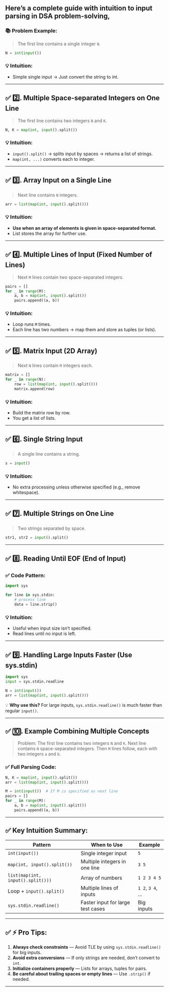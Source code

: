 Here’s a **complete guide with intuition** to input parsing in DSA problem-solving,
---


### 📚 Problem Example:

> The first line contains a single integer `N`.



```python
N = int(input())
```

### 💡 Intuition:

* Simple single input → Just convert the string to int.

---

## ✅ 2️⃣. **Multiple Space-separated Integers on One Line**



> The first line contains two integers `N` and `K`.



```python
N, K = map(int, input().split())
```

### 💡 Intuition:

* `input().split()` → splits input by spaces → returns a list of strings.
* `map(int, ...)` converts each to integer.

---

## ✅ 3️⃣. **Array Input on a Single Line**



> Next line contains `N` integers.



```python
arr = list(map(int, input().split()))
```

### 💡 Intuition:

* **Use when an array of elements is given in space-separated format.**
* List stores the array for further use.

---

## ✅ 4️⃣. **Multiple Lines of Input (Fixed Number of Lines)**



> Next `M` lines contain two space-separated integers.


```python
pairs = []
for _ in range(M):
    a, b = map(int, input().split())
    pairs.append((a, b))
```

### 💡 Intuition:

* Loop runs `M` times.
* Each line has two numbers → map them and store as tuples (or lists).

---

## ✅ 5️⃣. **Matrix Input (2D Array)**



> Next `N` lines contain `M` integers each.



```python
matrix = []
for _ in range(N):
    row = list(map(int, input().split()))
    matrix.append(row)
```

### 💡 Intuition:

* Build the matrix row by row.
* You get a list of lists.

---

## ✅ 6️⃣. **Single String Input**



> A single line contains a string.



```python
s = input()
```

### 💡 Intuition:

* No extra processing unless otherwise specified (e.g., remove whitespace).

---

## ✅ 7️⃣. **Multiple Strings on One Line**



> Two strings separated by space.


```python
str1, str2 = input().split()
```

---

## ✅ 8️⃣. **Reading Until EOF (End of Input)**

### ✅ Code Pattern:

```python
import sys

for line in sys.stdin:
    # process line
    data = line.strip()
```

### 💡 Intuition:

* Useful when input size isn’t specified.
* Read lines until no input is left.

---

## ✅ 9️⃣. **Handling Large Inputs Faster (Use sys.stdin)**

```python
import sys
input = sys.stdin.readline

N = int(input())
arr = list(map(int, input().split()))
```

💡 **Why use this?**
For large inputs, `sys.stdin.readline()` is much faster than regular `input()`.

---

## ✅ 🔟. **Example Combining Multiple Concepts**

> Problem:
> The first line contains two integers `N` and `K`.
> Next line contains `N` space-separated integers.
> Then `M` lines follow, each with two integers `a` and `b`.

### ✅ Full Parsing Code:

```python
N, K = map(int, input().split())
arr = list(map(int, input().split()))

M = int(input())  # If M is specified as next line
pairs = []
for _ in range(M):
    a, b = map(int, input().split())
    pairs.append((a, b))
```

---

## ✅ Key Intuition Summary:

| Pattern                           | When to Use                       | Example           |
| --------------------------------- | --------------------------------- | ----------------- |
| `int(input())`                    | Single integer input              | `5`               |
| `map(int, input().split())`       | Multiple integers in one line     | `3 5`             |
| `list(map(int, input().split()))` | Array of numbers                  | `1 2 3 4 5`       |
| Loop + `input().split()`          | Multiple lines of inputs          | `1 2`, `3 4`, ... |
| `sys.stdin.readline()`            | Faster input for large test cases | Big inputs        |

---

## ✅ ⚡ Pro Tips:

1. **Always check constraints** — Avoid TLE by using `sys.stdin.readline()` for big inputs.
2. **Avoid extra conversions** — If only strings are needed, don’t convert to `int`.
3. **Initialize containers properly** — Lists for arrays, tuples for pairs.
4. **Be careful about trailing spaces or empty lines** — Use `.strip()` if needed.

---


